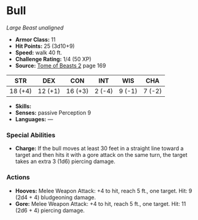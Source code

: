 # Bull

*Large* *Beast* *unaligned*

- **Armor Class:** 11
- **Hit Points:** 25 (3d10+9)
- **Speed:** walk 40 ft.
- **Challenge Rating:** 1/4 (50 XP)
- **Source:** [Tome of Beasts 2](https://koboldpress.com/kpstore/product/tome-of-beasts-2-for-5th-edition) page 169

| STR | DEX | CON | INT | WIS | CHA |
| --- | --- | --- | --- | --- | --- |
| 18 (+4) | 12 (+1) | 16 (+3) | 2 (-4) | 9 (-1) | 7 (-2) |

- **Skills:** 
- **Senses:** passive Perception 9
- **Languages:** —

### Special Abilities

- **Charge:** If the bull moves at least 30 feet in a straight line toward a target and then hits it with a gore attack on the same turn, the target takes an extra 3 (1d6) piercing damage.

### Actions

- **Hooves:** Melee Weapon Attack: +4 to hit, reach 5 ft., one target. Hit: 9 (2d4 + 4) bludgeoning damage.
- **Gore:** Melee Weapon Attack: +4 to hit, reach 5 ft., one target. Hit: 11 (2d6 + 4) piercing damage.



